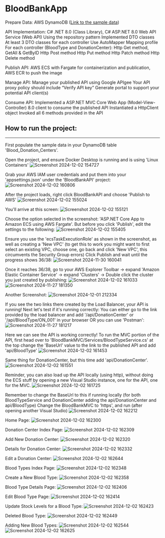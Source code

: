 ﻿# BloodBankApp
Prepare Data: 
	AWS DynamoDB ([Link to the sample data](https://github.com/hasankn1/BloodBankAppNEW-main/blob/master/Blood_Donation_Centers%20dynamodb%20table%20in%20json%20format.txt))

API Implementation: 
	C# .NET 8.0 (Class Library), 
	C# ASP.NET 8.0 Web API Service (Web API)
	Using the repository pattern
	Implemented DTO classes
		At least 3 DTO classes for each controller
		Use AutoMapper Mapping profile
	For each controller (BloodType and DonationCenter):
		Http Get method, GetAll & GetByID
		Http Post method
		Http Put method
		Http Patch method
		Http Delete method

Publish API: 
	AWS ECS with Fargate for containerization and publication, 
	AWS ECR to push the image

Manage API:
	Manage your published API using Google APIgee
	Your API proxy policy should include “Verify API key”
	Generate portal to support your potential API client(s) 

Consume API:
	Implemented a ASP.NET MVC Core Web App (Model-View-Controller) 8.0 client to consume the published API
		Instantiated a HttpClient object 
		Invoked all 6 methods provided in the API


## How to run the project:
---
First populate the sample data in your DynamoDB table 'Blood_Donation_Centers'.

Open the project, and ensure Docker Desktop is running and is using 'Linux Containers'
![Screenshot 2024-12-02 154727](https://github.com/user-attachments/assets/2bcdfbc8-abf7-4cf6-8d76-2d97e3e7ad29)

Grab your AWS IAM user credentials and put them into your 'appsettings.json' under the 'BloodBankAPI' project:
![Screenshot 2024-12-02 160806](https://github.com/user-attachments/assets/2fd735bf-4284-402c-bfb3-8ba10679a9f1)

After the project loads, right click BloodBankAPI and choose 'Publish to AWS'
![Screenshot 2024-12-02 155024](https://github.com/user-attachments/assets/09d49b81-0b0c-491b-b880-c58af0e82359)

You'll arrive at this screen:
![Screenshot 2024-12-02 155121](https://github.com/user-attachments/assets/cb866959-04ba-4e86-a55f-9f0c18c16d68)

Choose the option selected in the screenshot: 'ASP.NET Core App to Amazon ECS using AWS Fargate'.
But before you click 'Publish', edit the settings to the following:
![Screenshot 2024-12-02 155405](https://github.com/user-attachments/assets/5dfcf319-ff30-40de-9cae-042b571f444f)

Ensure you use the 'ecsTaskExecutionRole' as shown in the screenshot, as well as creating a 'New VPC' (to get this to work you might want to first select an existing VPC, choose one, go back and click 'New VPC', this circumvents the Security Group errors)
Click Publish and wait until the progress shows 36/38:
![Screenshot 2024-11-30 160041](https://github.com/user-attachments/assets/784906e5-2b4a-4586-8531-4e00b4691cdd)

Once it reaches 36/38, go to your 
AWS Explorer Toolbar -> expand 'Amazon Elastic Container Service' -> expand 'Clusters' -> Double click the cluster you just created by publishing:
![Screenshot 2024-12-02 161033](https://github.com/user-attachments/assets/0313a103-1f9e-410f-a2b1-ed4b9e91714d)
![Screenshot 2024-11-27 181350](https://github.com/user-attachments/assets/c8de0b73-4847-4a74-976b-60f0e73dc519)

Another Screenshot:
![Screenshot 2024-12-01 212334](https://github.com/user-attachments/assets/43bdada7-0031-4f64-9cd4-80d4f97e022e)

If you see the two links there created by the Load Balancer, your API is running!
Next let's test if it's running correctly:
You can either go to the link provided by the load balancer and add '/api/DonationCenter' or '/api/BloodType/ON_001' in your browser OR you can use 'Postman':
![Screenshot 2024-11-27 181217](https://github.com/user-attachments/assets/3f666022-1b37-434c-9784-e55ea40842bd)

Here we can see the API is working correctly!
To run the MVC portion of the API, first head over to 'BloodBankMVC/Services/BloodTypeService.cs' at the top change the 'BaseUrl' value to the link to the published API and add 'api/BloodType'
![Screenshot 2024-12-02 161453](https://github.com/user-attachments/assets/94578a09-6a7a-433c-a3ef-844d9e359f65)

Same thing for DonationCenter, but this time add 'api/DonationCenter'.
![Screenshot 2024-12-02 161551](https://github.com/user-attachments/assets/fc48939d-1521-4ca9-998f-35f4afa8066b)

Reminder, you can also load up the API locally (using http), without doing the ECS stuff by opening a new Visual Studio instance, one for the API, one for the MVC.
![Screenshot 2024-12-02 161725](https://github.com/user-attachments/assets/892f7f75-0c80-4bbc-b6ce-65ea1ef817b0)

Remember to change the BaseUrl to this if running locally (for both BloodTypeService and DonationCenter adding the api/DonationCenter and api/BloodType)
Change the BloodBankMVC to 'https', and run (after opening another Visual Studio)
![Screenshot 2024-12-02 162212](https://github.com/user-attachments/assets/6c26ca95-4eb8-41f9-b9e3-0c778ceba765)

Home Page:
![Screenshot 2024-12-02 162300](https://github.com/user-attachments/assets/5993fa56-aa65-4db5-b49c-f567f436826c)

Donation Center Index Page:
![Screenshot 2024-12-02 162309](https://github.com/user-attachments/assets/09ec6d3f-db0d-465c-a3c0-4023084fa2f8)

Add New Donation Center:
![Screenshot 2024-12-02 162320](https://github.com/user-attachments/assets/1acb91cf-0916-4d24-a95d-b03a326c71ff)

Details for Donation Center:
![Screenshot 2024-12-02 162332](https://github.com/user-attachments/assets/e6f2683b-2306-4b4a-a185-fd55dc475be3)

Edit a Donation Center:
![Screenshot 2024-12-02 162644](https://github.com/user-attachments/assets/07b24b22-ec98-4c03-a246-7a88b129533c)

Blood Types Index Page:
![Screenshot 2024-12-02 162348](https://github.com/user-attachments/assets/bf849803-6c30-49ea-8dd0-c6fe0e301032)

Create a New Blood Type:
![Screenshot 2024-12-02 162358](https://github.com/user-attachments/assets/fae79054-20c0-43b9-bf50-9194d1f51fc7)

Blood Type Details Page:
![Screenshot 2024-12-02 162406](https://github.com/user-attachments/assets/10a8110b-6603-4d1b-a352-ceeb9e666594)

Edit Blood Type Page:
![Screenshot 2024-12-02 162414](https://github.com/user-attachments/assets/a8905df1-64f7-49a8-ae8d-bbfa64451ef8)

Update Stock Levels for a Blood Type:
![Screenshot 2024-12-02 162423](https://github.com/user-attachments/assets/3fd758b6-57ef-4cde-be47-f533b65d8956)

Deleted Blood Type:
![Screenshot 2024-12-02 162449](https://github.com/user-attachments/assets/dc6b8c82-2090-481f-9d2a-5c33d66ae206)

Adding New Blood Types:
![Screenshot 2024-12-02 162544](https://github.com/user-attachments/assets/aebc1526-3487-4634-a71a-d95fa77f1193)
![Screenshot 2024-12-02 162625](https://github.com/user-attachments/assets/7fe2e131-8fd2-4d10-b7a9-44298c3b0a30)
